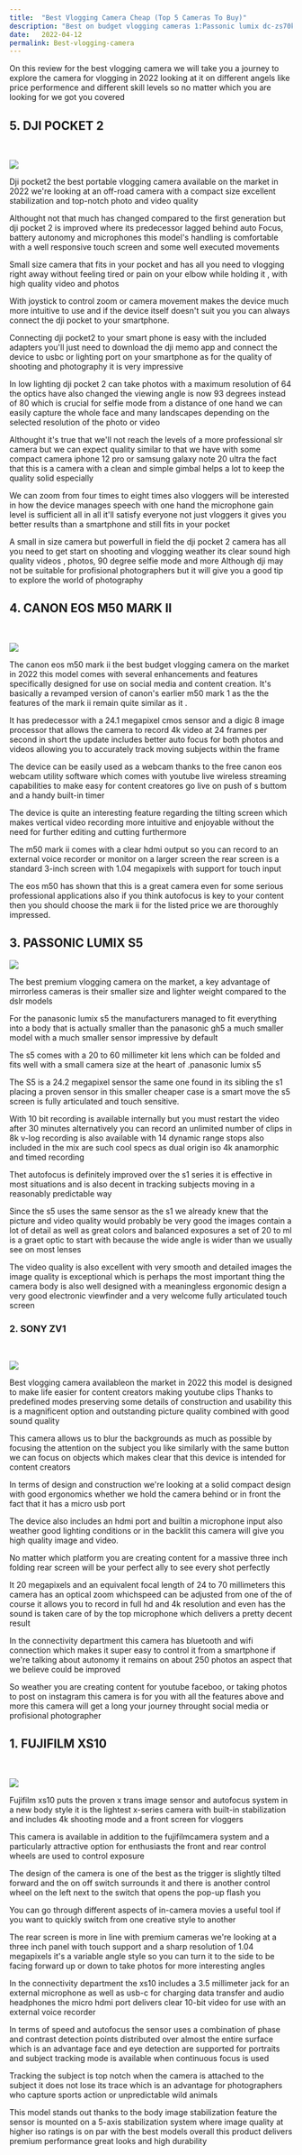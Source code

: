 ```yaml
---
title:  "Best Vlogging Camera Cheap (Top 5 Cameras To Buy)"
description: "Best on budget vlogging cameras 1:Passonic lumix dc-zs70k 2:Passonic Lumix G100 3:Panasonic Lumix FZ300 4:Canon EOS M200 5:EOS MD50 Mark ||"
date:   2022-04-12
permalink: Best-vlogging-camera
---
```








On this review for the best vlogging camera we will take you a journey to explore the camera for vlogging in 2022 looking at it on different angels like price performence and different skill levels so no matter which you are looking for we got you covered 





## 5. DJI POCKET 2

<br>
   
<a href="https://www.amazon.com/dp/B08HWCCS6S?pd_rd_i=B08HWCCS6S&pf_rd_p=8df9856b-9cff-4e77-9cb1-dc4719b9c19d&pf_rd_r=P08AST4DCDMCRV2KPHMM&pd_rd_wg=Jb2S1&pd_rd_w=2PbtK&pd_rd_r=ea67d43e-12b0-4791-8aca-24ca2e164e76&linkCode=li3&tag=18640a-20&linkId=d6d3008aa6c9933d215ebea07c3e481c&language=en_US&ref_=as_li_ss_il" target="_blank"><img border="0" src="//ws-na.amazon-adsystem.com/widgets/q?_encoding=UTF8&ASIN=B08HWCCS6S&Format=_SL250_&ID=AsinImage&MarketPlace=US&ServiceVersion=20070822&WS=1&tag=18640a-20&language=en_US" ></a><img src="https://ir-na.amazon-adsystem.com/e/ir?t=18640a-20&language=en_US&l=li3&o=1&a=B08HWCCS6S" width="1" height="1" border="0" alt="" style="border:none !important; margin:0px !important;" />




Dji pocket2 the best portable vlogging camera available on the market in 2022 we're looking at an off-road camera with a compact size excellent stabilization and
top-notch photo and video quality 

Althought not that  much has changed compared to the first generation but dji pocket 2 is improved where its predecessor lagged behind auto
Focus,  battery autonomy and microphones this model's handling is comfortable with a well responsive touch screen and some well executed movements


Small size camera that fits in your pocket and has all you need to vlogging right away without feeling tired or pain on your elbow while holding it , with high quality video and photos

With joystick to control zoom or camera movement makes the device much more intuitive to use  and if the device itself doesn't suit you you can always connect the dji pocket to your smartphone.


Connecting dji pocket2 to your smart phone is easy with the included adapters you'll just need to download the dji memo app and connect the device to usbc or lighting port on your smartphone as for the quality of shooting and photography it is very impressive


In low lighting dji pocket 2 can take photos with a maximum resolution of 64 the optics have also changed the viewing angle is now 93 degrees instead of 80 which is crucial for selfie mode from a distance of one hand we can easily capture the whole face and many landscapes depending on the selected resolution of the photo or video

 Althought it's true that we'll not reach the levels of a more professional slr camera but we can expect quality similar to that we have with some compact camera iphone 12 pro or samsung galaxy note 20 ultra the fact that this is a camera with a clean and simple gimbal helps a lot to keep the quality solid especially


 We can zoom from four times to eight times also vloggers will be interested in how the device manages speech with one hand the microphone gain level is sufficient all in all it'll satisfy everyone not just vloggers it gives you better results than a smartphone and still fits in your pocket 


A small in size camera but powerfull in field the dji pocket 2 camera has all you need to get start on shooting and vlogging weather its clear sound high quality videos ,  photos, 90 degree selfie mode and more
Although dji may not be suitable for profisional photographers but it will give you a good tip to explore the world of photography





## 4. CANON EOS M50 MARK II

<br>

<a href="https://www.amazon.com/Canon-Content-Mirrorless-Vlogging-Microphone/dp/B08YP52CV4?crid=2ZJXXD0O397XU&keywords=CANON+EOS+M50+MARK+II&qid=1656316288&sprefix=canon+eos+m50+mark+ii%2Caps%2C1802&sr=8-2&linkCode=li3&tag=18640a-20&linkId=d00dc76f20f368e0e16e9fa768c5a945&language=en_US&ref_=as_li_ss_il" target="_blank"><img border="0" src="//ws-na.amazon-adsystem.com/widgets/q?_encoding=UTF8&ASIN=B08YP52CV4&Format=_SL250_&ID=AsinImage&MarketPlace=US&ServiceVersion=20070822&WS=1&tag=18640a-20&language=en_US" ></a><img src="https://ir-na.amazon-adsystem.com/e/ir?t=18640a-20&language=en_US&l=li3&o=1&a=B08YP52CV4" width="1" height="1" border="0" alt="" style="border:none !important; margin:0px !important;" />


The canon eos m50 mark ii the best budget vlogging camera on the market in 2022 this model comes with several enhancements and features specifically designed for use on social media and content creation.
 It's basically a revamped version of canon's earlier m50 mark 1 as the the features of the mark ii remain quite similar as it .

It has predecessor with a 24.1 megapixel cmos sensor and a digic 8 image processor that allows the camera to record 4k video at 24 frames per second in short the update includes better auto focus for both photos and videos allowing you to accurately track moving subjects within the frame 

The device can be easily used as a webcam thanks to the free canon eos webcam utility software which comes with youtube live wireless streaming capabilities to make easy for content creatores go live on push of s buttom and a handy built-in timer 

The device is quite an interesting feature regarding the tilting screen which makes vertical video recording more intuitive and enjoyable without the need for further
editing and cutting furthermore 

The m50 mark ii comes with a clear hdmi output so you can record to an external voice recorder or monitor on a larger screen the rear screen is a standard 3-inch screen with 1.04 megapixels with support for touch input


The eos m50 has shown that this is a great camera even for some serious professional applications also if you think autofocus is key to your content then you should choose the mark ii for the listed price we are thoroughly impressed.




## 3. PASSONIC LUMIX S5


<a href="https://www.amazon.com/dp/B08FF55MV4?pd_rd_i=B08FF55MV4&pf_rd_p=7672bfb7-93b0-4322-b745-2104db09c4df&pf_rd_r=F4K6WDNH7BH27JTK788K&pd_rd_wg=K4i3n&pd_rd_w=rm8HT&pd_rd_r=dfa9e933-51cc-4341-b300-956486ab8c2c&linkCode=li3&tag=18640a-20&linkId=276ca5d705381e61e43db1c86dca5db4&language=en_US&ref_=as_li_ss_il" target="_blank"><img border="0" src="//ws-na.amazon-adsystem.com/widgets/q?_encoding=UTF8&ASIN=B08FF55MV4&Format=_SL250_&ID=AsinImage&MarketPlace=US&ServiceVersion=20070822&WS=1&tag=18640a-20&language=en_US" ></a><img src="https://ir-na.amazon-adsystem.com/e/ir?t=18640a-20&language=en_US&l=li3&o=1&a=B08FF55MV4" width="1" height="1" border="0" alt="" style="border:none !important; margin:0px !important;" />


The best premium vlogging camera on the market, a key advantage of mirrorless cameras is their smaller size and lighter weight compared to the dslr models


 For the panasonic lumix s5 the manufacturers managed to fit everything into a body that is actually smaller than the panasonic gh5 a much smaller model with a much smaller sensor impressive by default 


The s5 comes with a 20 to 60 millimeter kit lens which can be folded and fits well with a small camera size at the heart of .panasonic lumix s5  

The S5 is a 24.2 megapixel sensor the same one found in its sibling the s1 placing a proven sensor in this smaller cheaper case is a smart move the s5 screen is fully
articulated and touch sensitive.

With 10 bit recording is available internally but you must restart the video after 30 minutes alternatively you can record an unlimited number of clips in 8k v-log recording is also available with 14 dynamic range stops also included in the mix are such cool specs as dual origin iso 4k anamorphic and timed recording


Thet autofocus is definitely improved over the s1 series it is effective in most situations and is also decent in tracking subjects moving in a reasonably predictable way


Since the s5 uses the same sensor as the s1 we already knew that the picture and video quality would probably be very good the images contain a lot of detail
as well as great colors and balanced exposures a set of 20 to ml is a graet optic to start with because the wide angle is wider than we usually see on most lenses


 The video quality is also excellent with very smooth and detailed images the image quality is exceptional which is perhaps the most important thing the camera body is also well designed with a meaningless ergonomic design a very good electronic viewfinder and a very welcome fully
articulated touch screen 









### 2. SONY ZV1

<br>

<a href="https://www.amazon.com/Sony-Content-Creators-Vlogging-Microphone/dp/B08965JV8D?crid=3KKWMZYYMG9BG&keywords=sony+zv1&qid=1656316586&sprefix=SONY+ZV1%2Caps%2C1279&sr=8-1&linkCode=li3&tag=18640a-20&linkId=43f7827f8602879b1d7e4ea4286f3dad&language=en_US&ref_=as_li_ss_il" target="_blank"><img border="0" src="//ws-na.amazon-adsystem.com/widgets/q?_encoding=UTF8&ASIN=B08965JV8D&Format=_SL250_&ID=AsinImage&MarketPlace=US&ServiceVersion=20070822&WS=1&tag=18640a-20&language=en_US" ></a><img src="https://ir-na.amazon-adsystem.com/e/ir?t=18640a-20&language=en_US&l=li3&o=1&a=B08965JV8D" width="1" height="1" border="0" alt="" style="border:none !important; margin:0px !important;" />


Best vlogging camera availableon the market in 2022 this model is designed to make life easier for content creators making youtube clips 
Thanks to predefined modes preserving some details of construction and usability this is a magnificent option and outstanding picture quality combined with good sound
quality 


This camera allows us to blur the backgrounds as much as possible by focusing the attention on the subject you like similarly with the same
button we can focus on objects which makes clear that this device is intended for content creators

In terms of design and construction we're looking at a solid compact design with good ergonomics whether we hold the camera behind or in front the fact that it has a micro usb port 

The device also includes an hdmi port and builtin a microphone input also weather good lighting conditions or in the backlit this camera will give you high quality image and video.


No matter which platform you are creating content for a massive three inch folding rear screen will be your perfect ally to see every shot perfectly


It 20 megapixels and an equivalent focal length of 24 to 70 millimeters  this camera has an optical zoom whichspeed can be adjusted from one of the of course it allows you to record in
full hd and 4k resolution and even has the sound is taken care of by the top microphone which delivers a pretty decent result

In the connectivity department this camera has bluetooth and wifi connection which makes it super easy to control it from a smartphone if we're talking about autonomy it remains on about 250 photos an aspect that we believe could be improved 



So weather you are creating content for youtube faceboo, or taking photos to post on instagram this camera is for you with all the features above and more this camera will get a long your journey throught social media or profisional photographer









 

   
   
   
## 1.  FUJIFILM XS10

<br>

<a href="https://www.amazon.com/Fujifilm-X-S10-Mirrorless-XF16-80mm-Kit/dp/B08KYFG4LC?keywords=FUJIFILM+XS10&qid=1656316703&sr=8-1&linkCode=li3&tag=18640a-20&linkId=d555d9294f809e2b58b1fdc15df10528&language=en_US&ref_=as_li_ss_il" target="_blank"><img border="0" src="//ws-na.amazon-adsystem.com/widgets/q?_encoding=UTF8&ASIN=B08KYFG4LC&Format=_SL250_&ID=AsinImage&MarketPlace=US&ServiceVersion=20070822&WS=1&tag=18640a-20&language=en_US" ></a><img src="https://ir-na.amazon-adsystem.com/e/ir?t=18640a-20&language=en_US&l=li3&o=1&a=B08KYFG4LC" width="1" height="1" border="0" alt="" style="border:none !important; margin:0px !important;" />


Fujifilm xs10 puts the proven x trans image sensor and autofocus system in a new body style it is the lightest x-series camera with built-in stabilization and
includes 4k shooting mode and a front screen for vloggers


This camera is available in addition to the fujifilmcamera system and a particularly attractive option for enthusiasts the front and rear control wheels are used to control exposure


The design of the camera is one of the best as the trigger is slightly tilted forward and the on off switch surrounds it and there is another control wheel on the left next to the switch that opens the pop-up flash you

You can go through different aspects of in-camera movies a useful tool if you want to quickly switch from one creative style to another

The rear screen is more in line with premium cameras we're looking at a three inch panel with touch support and a sharp resolution of 1.04 megapixels it's a variable angle style so you can turn it to the side to be facing forward up or down to take photos for more interesting angles


In the connectivity department the xs10 includes a 3.5 millimeter jack for an external microphone as well as usb-c for charging data transfer and audio headphones the micro hdmi port delivers clear 10-bit video for use with an external voice recorder


In terms of speed and autofocus the sensor uses a combination of phase and contrast detection points distributed over almost the entire surface which is an advantage face and eye detection are supported for portraits and subject tracking mode is available when continuous focus is used


 Tracking the subject is top notch when the camera is attached to the subject it does not lose its trace which is an advantage for photographers who capture sports action or unpredictable wild animals 


This model stands out thanks to the body image stabilization feature the sensor is mounted on a 5-axis stabilization system where image quality at higher iso ratings is on par with the best models overall this product delivers premium performance great looks and high durability 








 








